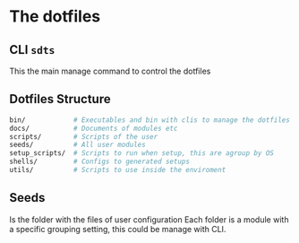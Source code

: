 # The dotfiles

## CLI `sdts`

This the main manage command to control the dotfiles

## Dotfiles Structure

```sh
bin/            # Executables and bin with clis to manage the dotfiles
docs/           # Documents of modules etc
scripts/        # Scripts of the user 
seeds/          # All user modules
setup_scripts/  # Scripts to run when setup, this are agroup by OS
shells/         # Configs to generated setups
utils/          # Scripts to use inside the enviroment
```

## Seeds

Is the folder with the files of user configuration
Each folder is a module with a specific grouping setting, this could be manage with CLI.
